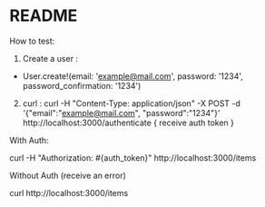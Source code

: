 # README

How to test: 

1) Create a user :
  - User.create!(email: 'example@mail.com', password: '1234', password_confirmation: '1234')
  
2) curl : 
    curl -H "Content-Type: application/json" -X POST -d '{"email":"example@mail.com", "password":"1234"}' http://localhost:3000/authenticate
    { receive auth token } 
    
With Auth: 

  curl -H "Authorization: #{auth_token}" http://localhost:3000/items
  
  
Without Auth (receive an error) 

  curl  http://localhost:3000/items
